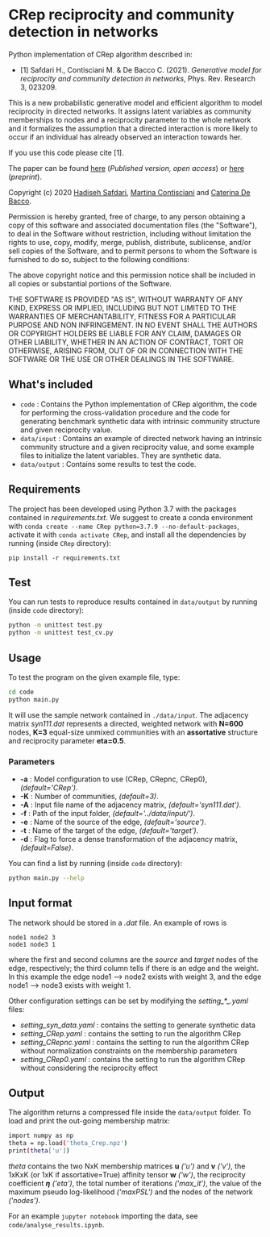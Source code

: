# CRep reciprocity and community detection in networks
Python implementation of CRep algorithm described in:

- [1] Safdari H., Contisciani M. & De Bacco C. (2021). *Generative model for reciprocity and community detection in networks*, Phys. Rev. Research 3, 023209.  

This is a new probabilistic generative model and efficient algorithm to model reciprocity in directed networks. It assigns latent variables as community memberships to nodes and a reciprocity parameter to the whole network and it formalizes the assumption that a directed interaction is more likely to occur if an individual has already observed an interaction towards her. <br>

If you use this code please cite [1].   

The paper can be found [here](https://journals.aps.org/prresearch/abstract/10.1103/PhysRevResearch.3.023209) (_Published version, open access_) or [here](https://arxiv.org/abs/2012.08215) (_preprint_).  

Copyright (c) 2020 [Hadiseh Safdari](https://github.com/hds-safdari), [Martina Contisciani](https://www.is.mpg.de/person/mcontisciani) and [Caterina De Bacco](http://cdebacco.com).

Permission is hereby granted, free of charge, to any person obtaining a copy of this software and associated documentation files (the "Software"), to deal in the Software without restriction, including without limitation the rights to use, copy, modify, merge, publish, distribute, sublicense, and/or sell copies of the Software, and to permit persons to whom the Software is furnished to do so, subject to the following conditions:

The above copyright notice and this permission notice shall be included in all copies or substantial portions of the Software.

THE SOFTWARE IS PROVIDED "AS IS", WITHOUT WARRANTY OF ANY KIND, EXPRESS OR IMPLIED, INCLUDING BUT NOT LIMITED TO THE WARRANTIES OF MERCHANTABILITY, FITNESS FOR A PARTICULAR PURPOSE AND NON INFRINGEMENT. IN NO EVENT SHALL THE AUTHORS OR COPYRIGHT HOLDERS BE LIABLE FOR ANY CLAIM, DAMAGES OR OTHER LIABILITY, WHETHER IN AN ACTION OF CONTRACT, TORT OR OTHERWISE, ARISING FROM, OUT OF OR IN CONNECTION WITH THE SOFTWARE OR THE USE OR OTHER DEALINGS IN THE SOFTWARE.

## What's included
- `code` : Contains the Python implementation of CRep algorithm, the code for performing the cross-validation procedure and the code for generating benchmark synthetic data with intrinsic community structure and given reciprocity value.
- `data/input` : Contains an example of directed network having an intrinsic community structure and a given reciprocity value, and some example files to initialize the latent variables. They are synthetic data.
- `data/output` : Contains some results to test the code.

## Requirements
The project has been developed using Python 3.7 with the packages contained in *requirements.txt*. We suggest to create a conda environment with
`conda create --name CRep python=3.7.9 --no-default-packages`, activate it with `conda activate CRep`, and install all the dependencies by running (inside `CRep` directory):

`pip install -r requirements.txt`

## Test
You can run tests to reproduce results contained in `data/output` by running (inside `code` directory):  

```bash
python -m unittest test.py   
python -m unittest test_cv.py
```

## Usage
To test the program on the given example file, type:  

```bash
cd code
python main.py
```

It will use the sample network contained in `./data/input`. The adjacency matrix *syn111.dat* represents a directed, weighted network with **N=600** nodes, **K=3** equal-size unmixed communities with an **assortative** structure and reciprocity parameter **eta=0.5**. 

### Parameters
- **-a** : Model configuration to use (CRep, CRepnc, CRep0), *(default='CRep')*.
- **-K** : Number of communities, *(default=3)*.
- **-A** : Input file name of the adjacency matrix, *(default='syn111.dat')*.
- **-f** : Path of the input folder, *(default='../data/input/')*.
- **-e** : Name of the source of the edge, *(default='source')*.
- **-t** : Name of the target of the edge, *(default='target')*.
- **-d** : Flag to force a dense transformation of the adjacency matrix, *(default=False)*.

You can find a list by running (inside `code` directory): 

```bash
python main.py --help
```

## Input format
The network should be stored in a *.dat* file. An example of rows is

`node1 node2 3` <br>
`node1 node3 1`

where the first and second columns are the _source_ and _target_ nodes of the edge, respectively; the third column tells if there is an edge and the weight. In this example the edge node1 --> node2 exists with weight 3, and the edge node1 --> node3 exists with weight 1.

Other configuration settings can be set by modifying the *setting\_\*_.yaml* files: 

- *setting\_syn_data.yaml* : contains the setting to generate synthetic data
- *setting\_CRep.yaml* : contains the setting to run the algorithm CRep
- *setting\_CRepnc.yaml* : contains the setting to run the algorithm CRep without normalization constraints on the membership parameters
- *setting\_CRep0.yaml* : contains the setting to run the algorithm CRep without considering  the reciprocity effect

## Output
The algorithm returns a compressed file inside the `data/output` folder. To load and print the out-going membership matrix:

```bash
import numpy as np 
theta = np.load('theta_Crep.npz')
print(theta['u'])
```

_theta_ contains the two NxK membership matrices **u** *('u')* and **v** *('v')*, the 1xKxK (or 1xK if assortative=True) affinity tensor **w** *('w')*, the reciprocity coefficient **$\eta$** *('eta')*, the total number of iterations *('max_it')*, the value of the maximum pseudo log-likelihood *('maxPSL')* and the nodes of the network *('nodes')*.  

For an example `jupyter notebook` importing the data, see `code/analyse_results.ipynb`.
